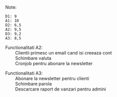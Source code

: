 Note:

    D1: 9
    A1: 10
    D2: 6,5
    A2: 9,5
    D3: 9,2
    A3: 8,5

Functionalitati A2: <br>
    &nbsp; &nbsp; &nbsp; &nbsp; Clientii primesc un email cand isi creeaza cont <br>
    &nbsp; &nbsp; &nbsp; &nbsp; Schimbare valuta <br>
    &nbsp; &nbsp; &nbsp; &nbsp; Cronjob pentru abonare la newsletter <br>

Functionalitati A3: <br>
    &nbsp; &nbsp; &nbsp; &nbsp; Abonare la newsletter pentru clienti <br>
    &nbsp; &nbsp; &nbsp; &nbsp; Schimbare parola <br>
    &nbsp; &nbsp; &nbsp; &nbsp; Descarcare raport de vanzari pentru admini <br>
